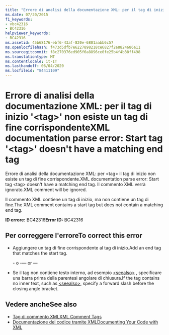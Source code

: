 ```yaml
---
title: "Errore di analisi della documentazione XML: per il tag di inizio '<tag>' non esiste un tag di fine corrispondente"
ms.date: 07/20/2015
f1_keywords:
- vbc42316
- BC42316
helpviewer_keywords:
- BC42316
ms.assetid: 45b68176-ebf6-43af-820e-6801aabb6c57
ms.openlocfilehash: f473d5dfb7e6227898218ce6827f2e8824686a11
ms.sourcegitcommit: f8c270376ed905f6a8896ce0fe25b4f4b38ff498
ms.translationtype: MT
ms.contentlocale: it-IT
ms.lasthandoff: 06/04/2020
ms.locfileid: "84411109"
---
```

# <a name="xml-documentation-parse-error-start-tag-tag-doesnt-have-a-matching-end-tag"></a><span data-ttu-id="d0762-102">Errore di analisi della documentazione XML: per il tag di inizio '\<tag>' non esiste un tag di fine corrispondente</span><span class="sxs-lookup"><span data-stu-id="d0762-102">XML documentation parse error: Start tag '\<tag>' doesn't have a matching end tag</span></span>
<span data-ttu-id="d0762-103">Errore di analisi della documentazione XML: per \<tag> il tag di inizio non esiste un tag di fine corrispondente.</span><span class="sxs-lookup"><span data-stu-id="d0762-103">XML documentation parse error: Start tag \<tag> doesn't have a matching end tag.</span></span> <span data-ttu-id="d0762-104">Il commento XML verrà ignorato.</span><span class="sxs-lookup"><span data-stu-id="d0762-104">XML comment will be ignored.</span></span>  
  
 <span data-ttu-id="d0762-105">Il commento XML contiene un tag di inizio, ma non contiene un tag di fine.</span><span class="sxs-lookup"><span data-stu-id="d0762-105">The XML comment contains a start tag but does not contain a matching end tag.</span></span>  
  
 <span data-ttu-id="d0762-106">**ID errore:** BC42316</span><span class="sxs-lookup"><span data-stu-id="d0762-106">**Error ID:** BC42316</span></span>  
  
## <a name="to-correct-this-error"></a><span data-ttu-id="d0762-107">Per correggere l'errore</span><span class="sxs-lookup"><span data-stu-id="d0762-107">To correct this error</span></span>  
  
- <span data-ttu-id="d0762-108">Aggiungere un tag di fine corrispondente al tag di inizio.</span><span class="sxs-lookup"><span data-stu-id="d0762-108">Add an end tag that matches the start tag.</span></span>  
  
     <span data-ttu-id="d0762-109">- o -</span><span class="sxs-lookup"><span data-stu-id="d0762-109">— or —</span></span>  
  
- <span data-ttu-id="d0762-110">Se il tag non contiene testo interno, ad esempio [\<seealso>](../language-reference/xmldoc/seealso.md) , specificare una barra prima della parentesi angolare di chiusura.</span><span class="sxs-lookup"><span data-stu-id="d0762-110">If the tag contains no inner text, such as [\<seealso>](../language-reference/xmldoc/seealso.md), specify a forward slash before the closing angle bracket.</span></span>  
  
## <a name="see-also"></a><span data-ttu-id="d0762-111">Vedere anche</span><span class="sxs-lookup"><span data-stu-id="d0762-111">See also</span></span>

- [<span data-ttu-id="d0762-112">Tag di commento XML</span><span class="sxs-lookup"><span data-stu-id="d0762-112">XML Comment Tags</span></span>](../language-reference/xmldoc/index.md)
- [<span data-ttu-id="d0762-113">Documentazione del codice tramite XML</span><span class="sxs-lookup"><span data-stu-id="d0762-113">Documenting Your Code with XML</span></span>](../programming-guide/program-structure/documenting-your-code-with-xml.md)
